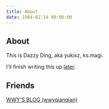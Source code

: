 ```yaml
---
title: About
date: 1984-02-14 00:00:00
---
```


## About

This is Dazzy Ding, aka yukixz, ks.magi.

I'll finish writing this up [later](http://www.scp-wiki.net/scp-j).


## Friends

[WWY'S BLOG (wwyqianqian)](https://wwyqianqian.github.io/)
